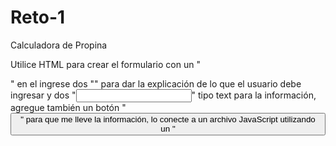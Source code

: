 # Reto-1

Calculadora de Propina 

Utilice HTML para crear el formulario con un "<form>" en el ingrese dos "<label>" para dar la explicación de lo que el usuario debe ingresar y dos "<input>" tipo text para la información, agregue también un botón "<button>" para que me lleve la información, lo conecte a un archivo JavaScript utilizando un "<script>" y darle las funcionalidades haciendo las operaciones y para un mejor aspecto visual lo conecte a CSS y le di estilo haciendo uso de las etiquetas.
